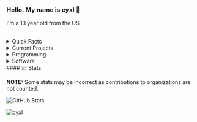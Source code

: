 ### Hello. My name is cyxl 👋
I'm a 13 year old from the US
<br/><br/>
<!--suppress HtmlDeprecatedAttribute -->
<details>
  <summary>Quick Facts</summary><br/>
  
  * Gender / Sexuality: Straight Male
  * Pronunciations: He, Him
  * Birthday: 2007-05-16
  * I've been diagnosed with Dyslexia, and ADHD

</details>

<details>
  <summary>Current Projects</summary><br/>
  
  * A sudoku solver in python that reads a .txt file
  * [Contributing to the Meteor client](https://github.com/MineGame159/meteor-client)
  * [Contributing to the Epearl client](https://github.com/22s/bleachhack-1.16-epearl-edition)
  
</details>

<details>
  <summary>Programming</summary>
  
  * I mainly use Java and Python.
  * I am learning more and more Java.
 
 </details>

<details>
  <summary>Software</summary><br/>
  
  * IDE: IntelliJ IDEA
  * Text Editor: Notepad++
  * OS: Windows/Ubuntu
  * Browser: Chrome
  
 </details>
#### 📈 Stats

**NOTE:** Some stats may be incorrect as contributions to organizations
are not counted.

![GitHub Stats](https://github-readme-stats.vercel.app/api?username=cyxl&count_private=true&theme=tokyonight&show_icons=true)


<p> <img src="https://komarev.com/ghpvc/?username=cyxlf&color=8E64D0" alt="cyxl" /> </p>
